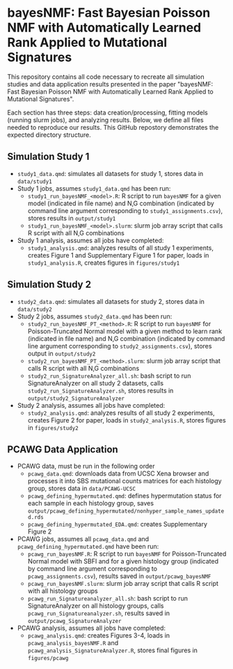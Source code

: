 # bayesNMF: Fast Bayesian Poisson NMF with Automatically Learned Rank Applied to Mutational Signatures

This repository contains all code necessary to recreate all simulation studies and data application results presented in the paper "bayesNMF: Fast Bayesian Poisson NMF with Automatically Learned Rank Applied to Mutational Signatures".

Each section has three steps: data creation/processing, fitting models (running slurm jobs), and analyzing results. Below, we define all files needed to reproduce our results. This GitHub repostory demonstrates the expected directory structure.

## Simulation Study 1

- `study1_data.qmd`: simulates all datasets for study 1, stores data in `data/study1`
- Study 1 jobs, assumes `study1_data.qmd` has been run:
  - `study1_run_bayesNMF_<model>.R`: R script to run `bayesNMF` for a given model (indicated in file name) and N,G combination (indicated by command line argument corresponding to `study1_assignments.csv`), stores results in `output/study1`
  - `study1_run_bayesNMF_<model>.slurm`: slurm job array script that calls R script with all N,G combinations
- Study 1 analysis, assumes all jobs have completed:
  - `study1_analysis.qmd`: analyzes results of all study 1 experiments, creates Figure 1 and Supplementary Figure 1 for paper, loads in `study1_analysis.R`, creates figures in `figures/study1`

## Simulation Study 2

- `study2_data.qmd`: simulates all datasets for study 2, stores data in `data/study2`
- Study 2 jobs, assumes `study2_data.qmd` has been run:
  - `study2_run_bayesNMF_PT_<method>.R`:  R script to run `bayesNMF` for Poisson-Truncated Normal model with a given method to learn rank (indicated in file name) and N,G combination (indicated by command line argument corresponding to `study2_assignments.csv`), stores output in `output/study2`
  - `study2_run_bayesNMF_PT_<method>.slurm`: slurm job array script that calls R script with all N,G combinations
  - `study2_run_SignatureAnalyzer_all.sh`: bash script to run SignatureAnalyzer on all study 2 datasets, calls `study2_run_SignatureAnalyzer.sh`, stores results in `output/study2_SignatureAnalyzer`
- Study 2 analysis, assumes all jobs have completed:
  - `study2_analysis.qmd`: analyzes results of all study 2 experiments, creates Figure 2 for paper, loads in `study2_analysis.R`, stores figures in `figures/study2`

## PCAWG Data Application

- PCAWG data, must be run in the following order
  - `pcawg_data.qmd`: downloads data from UCSC Xena browser and processes it into SBS mutational counts matrices for each histology group, stores data in `data/PCAWG-UCSC`
  - `pcawg_defining_hypermutated.qmd`: defines hypermutation status for each sample in each histology group, saves `output/pcawg_defining_hypermutated/nonhyper_sample_names_updated.rds`
  - `pcawg_defining_hypermutated_EDA.qmd`: creates Supplementary Figure 2
- PCAWG jobs, assumes all `pcawg_data.qmd` and `pcawg_defining_hypermutated.qmd` have been run:
  - `pcawg_run_bayesNMF.R`: R script to run `bayesNMF` for Poisson-Truncated Normal model with SBFI and for a given histology group (indicated by command line argument corresponding to `pcawg_assignments.csv`), results saved in `output/pcawg_bayesNMF`
  - `pcawg_run_bayesNMF.slurm`: slurm job array script that calls R script with all histology groups
  - `pcawg_run_Signatureanalyzer_all.sh`: bash script to run SignatureAnalyzer on all histology groups, calls `pcawg_run_Signatureanalyzer.sh`, results saved in `output/pcawg_SignatureAnalyzer`
- PCAWG analysis, assumes all jobs have completed:
  - `pcawg_analysis.qmd`: creates Figures 3-4, loads in `pcawg_analysis_bayesNMF.R` and `pcawg_analysis_SignatureAnalyzer.R`, stores final figures in `figures/pcawg`